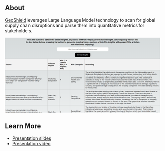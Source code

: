 ## About

[GeoShield](https://geoshield.vercel.app/) leverages Large Language Model technology to scan for global supply chain disruptions and parse them into quantitative metrics for stakeholders.

![Project Image](Img/Banner.png)

## Learn More

- [Presentation slides](https://sitsingaporetechedu-my.sharepoint.com/:b:/r/personal/2000603_sit_singaporetech_edu_sg/Documents/PSA%20Hackathon/Slides_SolverHub.pdf?csf=1&web=1&e=0YaKT3)
- [Presentation video](https://sitsingaporetechedu-my.sharepoint.com/:v:/r/personal/2000603_sit_singaporetech_edu_sg/Documents/PSA%20Hackathon/Video/Codesprint23_SolverHub.mp4?csf=1&web=1&nav=eyJyZWZlcnJhbEluZm8iOnsicmVmZXJyYWxBcHAiOiJPbmVEcml2ZUZvckJ1c2luZXNzIiwicmVmZXJyYWxBcHBQbGF0Zm9ybSI6IldlYiIsInJlZmVycmFsTW9kZSI6InZpZXciLCJyZWZlcnJhbFZpZXciOiJNeUZpbGVzTGlua0RpcmVjdCJ9fQ&e=fSawkQ)